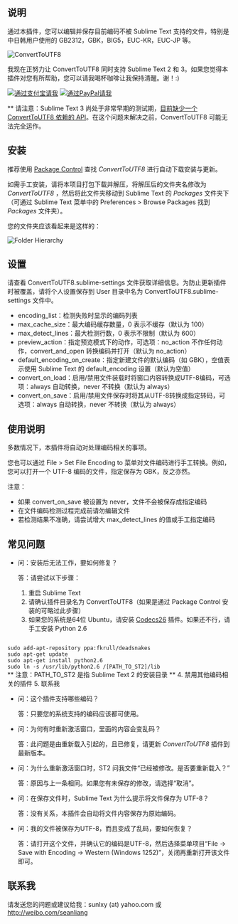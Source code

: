 说明
------------------
通过本插件，您可以编辑并保存目前编码不被 Sublime Text 支持的文件，特别是中日韩用户使用的 GB2312，GBK，BIG5，EUC-KR，EUC-JP 等。

![ConvertToUTF8](http://dl.dropbox.com/u/31937639/ConvertToUTF8/ConvertToUTF8.gif)

我现在正努力让 ConvertToUTF8 同时支持 Sublime Text 2 和 3。如果您觉得本插件对您有所帮助，您可以请我喝杯咖啡让我保持清醒。谢！:)

[![通过支付宝请我](http://dl.dropbox.com/u/31937639/alipay.png)](https://me.alipay.com/seanliang)
[![通过PayPal请我](https://www.paypalobjects.com/en_US/i/btn/btn_donate_LG.gif)](https://www.paypal.com/cgi-bin/webscr?cmd=_donations&business=GP6Y25N7Q9E26&lc=US&item_name=Buy%20me%20a%20cup%20of%20coffee&item_number=ConvertToUTF8&no_note=0&currency_code=USD&bn=PP%2dDonationsBF%3abtn_donate_LG%2egif%3aNonHostedGuest)

** 请注意：Sublime Text 3 尚处于非常早期的测试期，[目前缺少一个 ConvertToUTF8 依赖的 API](http://www.sublimetext.com/forum/viewtopic.php?f=6&t=10892)。在这个问题未解决之前，ConvertToUTF8 可能无法完全运作。

安装
------------------
推荐使用 [Package Control](http://wbond.net/sublime_packages/package_control) 查找 *ConvertToUTF8* 进行自动下载安装与更新。

如需手工安装，请将本项目打包下载并解压，将解压后的文件夹名修改为 *ConvertToUTF8* ，然后将此文件夹移动到 Sublime Text 的 *Packages* 文件夹下（可通过 Sublime Text 菜单中的 Preferences > Browse Packages 找到 *Packages* 文件夹）。

您的文件夹应该看起来是这样的：

![Folder Hierarchy](http://dl.dropbox.com/u/31937639/ConvertToUTF8/hierarchy.png)

设置
------------------
请查看 ConvertToUTF8.sublime-settings 文件获取详细信息。为防止更新插件时被覆盖，请将个人设置保存到 User 目录中名为 ConvertToUTF8.sublime-settings 文件中。

* encoding_list：检测失败时显示的编码列表
* max_cache_size：最大编码缓存数量，0 表示不缓存（默认为 100）
* max_detect_lines：最大检测行数，0 表示不限制（默认为 600）
* preview_action：指定预览模式下的动作，可选项：no_action 不作任何动作，convert_and_open 转换编码并打开（默认为 no_action）
* default_encoding_on_create：指定新建文件的默认编码（如 GBK），空值表示使用 Sublime Text 的 default_encoding 设置（默认为空值）
* convert_on_load：启用/禁用文件装载时将窗口内容转换成UTF-8编码，可选项：always 自动转换，never 不转换（默认为 always）
* convert_on_save：启用/禁用文件保存时将其从UTF-8转换成指定转码，可选项：always 自动转换，never 不转换（默认为 always）

使用说明
------------------
多数情况下，本插件将自动对处理编码相关的事项。

您也可以通过 File > Set File Encoding to 菜单对文件编码进行手工转换。例如，您可以打开一个 UTF-8 编码的文件，指定保存为 GBK，反之亦然。

注意：
* 如果 convert_on_save 被设置为 never，文件不会被保存成指定编码
* 在文件编码检测过程完成前请勿编辑文件
* 若检测结果不准确，请尝试增大 max_detect_lines 的值或手工指定编码


常见问题
------------------
* 问：安装后无法工作，要如何修复？

  答：请尝试以下步骤：
  1. 重启 Sublime Text
  2. 请确认插件目录名为 ConvertToUTF8（如果是通过 Package Control 安装的可略过此步骤）
  3. 如果您的系统是64位 Ubuntu，请安装 [Codecs26](https://github.com/seanliang/Codecs26) 插件。如果还不行，请手工安装 Python 2.6
<code>  
sudo add-apt-repository ppa:fkrull/deadsnakes  
sudo apt-get update  
sudo apt-get install python2.6  
sudo ln -s /usr/lib/python2.6 /[PATH_TO_ST2]/lib  
</code>
** 注意：PATH_TO_ST2 是指 Sublime Text 2 的安装目录 **
  4. 禁用其他编码相关的插件
  5. 联系我

* 问：这个插件支持哪些编码？

  答：只要您的系统支持的编码应该都可使用。

* 问：为何有时重新激活窗口，里面的内容会变乱码？

  答：此问题是由重新载入引起的，且已修复，请更新 *ConvertToUTF8* 插件到最新版本。

* 问：为什么重新激活窗口时，ST2 问我文件“已经被修改。是否要重新载入？”

  答：原因与上一条相同。如果您有未保存的修改，请选择“取消”。

* 问：在保存文件时，Sublime Text 为什么提示将文件保存为 UTF-8？

  答：没有关系，本插件会自动将文件内容保存为原始编码。

* 问：我的文件被保存为UTF-8，而且变成了乱码，要如何恢复？

  答：请打开这个文件，并确认它的编码是UTF-8，然后选择菜单项目“File -> Save with Encoding -> Western (Windows 1252)”，关闭再重新打开该文件即可。

联系我
------------------
请发送您的问题或建议给我：sunlxy (at) yahoo.com 或 http://weibo.com/seanliang
